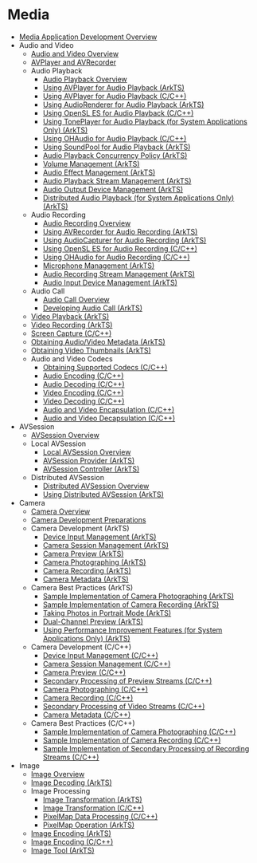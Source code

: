 # Media

- [Media Application Development Overview](media-application-overview.md)
- Audio and Video
  - [Audio and Video Overview](av-overview.md)
  - [AVPlayer and AVRecorder](avplayer-avrecorder-overview.md)
  - Audio Playback
    - [Audio Playback Overview](audio-playback-overview.md)
    - [Using AVPlayer for Audio Playback (ArkTS)](using-avplayer-for-playback.md)
    - [Using AVPlayer for Audio Playback (C/C++)](using-ndk-avplayer-for-playerback.md)
    - [Using AudioRenderer for Audio Playback (ArkTS)](using-audiorenderer-for-playback.md)
    - [Using OpenSL ES for Audio Playback (C/C++)](using-opensl-es-for-playback.md)
    - [Using TonePlayer for Audio Playback (for System Applications Only) (ArkTS)](using-toneplayer-for-playback.md)
    - [Using OHAudio for Audio Playback (C/C++)](using-ohaudio-for-playback.md)
    - [Using SoundPool for Audio Playback (ArkTS)](using-soundpool-for-playback.md)
    - [Audio Playback Concurrency Policy (ArkTS)](audio-playback-concurrency.md)
    - [Volume Management (ArkTS)](volume-management.md)
    - [Audio Effect Management (ArkTS)](audio-effect-management.md)
    - [Audio Playback Stream Management (ArkTS)](audio-playback-stream-management.md)
    - [Audio Output Device Management (ArkTS)](audio-output-device-management.md)
    - [Distributed Audio Playback (for System Applications Only) (ArkTS)](distributed-audio-playback.md)
  - Audio Recording
    - [Audio Recording Overview](audio-recording-overview.md)
    - [Using AVRecorder for Audio Recording (ArkTS)](using-avrecorder-for-recording.md)
    - [Using AudioCapturer for Audio Recording (ArkTS)](using-audiocapturer-for-recording.md)
    - [Using OpenSL ES for Audio Recording (C/C++)](using-opensl-es-for-recording.md)
    - [Using OHAudio for Audio Recording (C/C++)](using-ohaudio-for-recording.md)
    - [Microphone Management (ArkTS)](mic-management.md)
    - [Audio Recording Stream Management (ArkTS)](audio-recording-stream-management.md)
    - [Audio Input Device Management (ArkTS)](audio-input-device-management.md)
  - Audio Call
    - [Audio Call Overview](audio-call-overview.md)
    - [Developing Audio Call (ArkTS)](audio-call-development.md)
  - [Video Playback (ArkTS)](video-playback.md)
  - [Video Recording (ArkTS)](video-recording.md)
  - [Screen Capture (C/C++)](avscreen-capture.md)
  - [Obtaining Audio/Video Metadata (ArkTS)](avmetadataextractor.md)
  - [Obtaining Video Thumbnails (ArkTS)](avimagegenerator.md)
  - Audio and Video Codecs
    - [Obtaining Supported Codecs (C/C++)](obtain-supported-codecs.md)
    - [Audio Encoding (C/C++)](audio-encoding.md)
    - [Audio Decoding (C/C++)](audio-decoding.md)
    - [Video Encoding (C/C++)](video-encoding.md)
    - [Video Decoding (C/C++)](video-decoding.md)
    - [Audio and Video Encapsulation (C/C++)](audio-video-encapsulation.md)
    - [Audio and Video Decapsulation (C/C++)](audio-video-decapsulation.md)
- AVSession
  - [AVSession Overview](avsession-overview.md)
  - Local AVSession
    - [Local AVSession Overview](local-avsession-overview.md)
    - [AVSession Provider (ArkTS)](using-avsession-developer.md)
    - [AVSession Controller (ArkTS)](using-avsession-controller.md)
  - Distributed AVSession
    - [Distributed AVSession Overview](distributed-avsession-overview.md)
    - [Using Distributed AVSession (ArkTS)](using-distributed-avsession.md)
- Camera
  - [Camera Overview](camera-overview.md)
  - [Camera Development Preparations](camera-preparation.md)
  - Camera Development (ArkTS)
    - [Device Input Management (ArkTS)](camera-device-input.md)
    - [Camera Session Management (ArkTS)](camera-session-management.md)
    - [Camera Preview (ArkTS)](camera-preview.md)
    - [Camera Photographing (ArkTS)](camera-shooting.md)
    - [Camera Recording (ArkTS)](camera-recording.md)
    - [Camera Metadata (ArkTS)](camera-metadata.md)
  - Camera Best Practices (ArkTS)
    - [Sample Implementation of Camera Photographing (ArkTS)](camera-shooting-case.md)
    - [Sample Implementation of Camera Recording (ArkTS)](camera-recording-case.md)
    - [Taking Photos in Portrait Mode (ArkTS)](camera-mode.md)
    - [Dual-Channel Preview (ArkTS)](camera-dual-channel-preview.md)
    - [Using Performance Improvement Features (for System Applications Only) (ArkTS)](camera-performance-improvement.md)
  - Camera Development (C/C++)
    - [Device Input Management (C/C++)](native-camera-device-input.md)
    - [Camera Session Management (C/C++)](native-camera-session-management.md)
    - [Camera Preview (C/C++)](native-camera-preview.md)
    - [Secondary Processing of Preview Streams (C/C++)](native-camera-preview-imageReceiver.md)
    - [Camera Photographing (C/C++)](native-camera-shooting.md)
    - [Camera Recording (C/C++)](native-camera-recording.md)
    - [Secondary Processing of Video Streams (C/C++)](native-camera-recording-imageReceiver.md)
    - [Camera Metadata (C/C++)](native-camera-metadata.md)
  - Camera Best Practices (C/C++)
    - [Sample Implementation of Camera Photographing (C/C++)](native-camera-shooting-case.md)
    - [Sample Implementation of Camera Recording (C/C++)](native-camera-recording-case.md)
    - [Sample Implementation of Secondary Processing of Recording Streams (C/C++)](native-camera-recording-case-imageReceiver.md)
- Image
  - [Image Overview](image-overview.md)
  - [Image Decoding (ArkTS)](image-decoding.md)
  - Image Processing
    - [Image Transformation (ArkTS)](image-transformation.md)
    - [Image Transformation (C/C++)](image-transformation-native.md)
    - [PixelMap Data Processing (C/C++)](image-pixelmap-operation-native.md)
    - [PixelMap Operation (ArkTS)](image-pixelmap-operation.md)
  - [Image Encoding (ArkTS)](image-encoding.md)
  - [Image Encoding (C/C++)](image-encoding-native.md)
  - [Image Tool (ArkTS)](image-tool.md)
